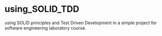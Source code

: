 # using_SOLID_TDD
using SOLID principles and Test Driven Development in a simple project for software engineering laboratory course.
